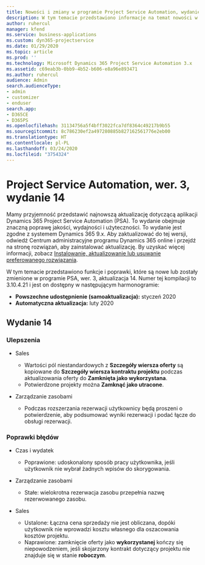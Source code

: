 ```yaml
---
title: Nowości i zmiany w programie Project Service Automation, wydanie 14, wer. 3
description: W tym temacie przedstawiono informacje na temat nowości w aktualizacji usługi Project Service Automation, wydanie 14, wer. 3.
author: ruhercul
manager: kfend
ms.service: business-applications
ms.custom: dyn365-projectservice
ms.date: 01/29/2020
ms.topic: article
ms.prod: ''
ms.technology: Microsoft Dynamics 365 Project Service Automation 3.x
ms.assetid: c69eab3b-0bb9-4b52-b606-e8a96e893471
ms.author: ruhercul
audience: Admin
search.audienceType:
- admin
- customizer
- enduser
search.app:
- D365CE
- D365PS
ms.openlocfilehash: 31134756a5f4bff3022fca7df8364c49217b9b55
ms.sourcegitcommit: 8c786230ef2a497280885b827162561776e2eb00
ms.translationtype: HT
ms.contentlocale: pl-PL
ms.lasthandoff: 03/24/2020
ms.locfileid: "3754324"
---
```

# <a name="project-service-automation-v3-update-release-14"></a>Project Service Automation, wer. 3, wydanie 14
Mamy przyjemność przedstawić najnowszą aktualizację dotyczącą aplikacji Dynamics 365 Project Service Automation (PSA). To wydanie obejmuje znaczną poprawę jakości, wydajności i użyteczności. To wydanie jest zgodne z systemem Dynamics 365 9.x. Aby zaktualizować do tej wersji, odwiedź Centrum administracyjne programu Dynamics 365 online i przejdź na stronę rozwiązań, aby zainstalować aktualizację. By uzyskać więcej informacji, zobacz [Instalowanie, aktualizowanie lub usuwanie preferowanego rozwiązania](https://docs.microsoft.com/power-platform/admin/install-remove-preferred-solution).

W tym temacie przedstawiono funkcje i poprawki, które są nowe lub zostały zmienione w programie PSA, wer. 3, aktualizacja 14. Numer tej kompilacji to 3.10.4.21 i jest on dostępny w następującym harmonogramie:

- **Powszechne udostępnienie (samoaktualizacja):** styczeń 2020
- **Automatyczna aktualizacja:** luty 2020

## <a name="update-release-14"></a>Wydanie 14

### <a name="enhancements"></a>Ulepszenia

- Sales

     - Wartości pól niestandardowych z **Szczegóły wiersza oferty** są kopiowane do **Szczegóły wiersza kontraktu projektu** podczas aktualizowania oferty do **Zamknięta jako wykorzystana**.
     - Potwierdzone projekty można **Zamknąć jako utracone**.

- Zarządzanie zasobami

     - Podczas rozszerzania rezerwacji użytkownicy będą proszeni o potwierdzenie, aby podsumować wyniki rezerwacji i podać łącze do obsługi rezerwacji.


### <a name="bug-fixes"></a>Poprawki błędów

- Czas i wydatek

     - Poprawione: udoskonalony sposób pracy użytkownika, jeśli użytkownik nie wybrał żadnych wpisów do skorygowania.

- Zarządzanie zasobami

     - Stałe: wielokrotna rezerwacja zasobu przepełnia nazwę rezerwowanego zasobu.

- Sales

     - Ustalone: Łączna cena sprzedaży nie jest obliczana, dopóki użytkownik nie wprowadzi kosztu własnego dla oszacowania kosztów projektu.
     - Naprawione: zamknięcie oferty jako **wykorzystanej** kończy się niepowodzeniem, jeśli skojarzony kontrakt dotyczący projektu nie znajduje się w stanie **roboczym**.

